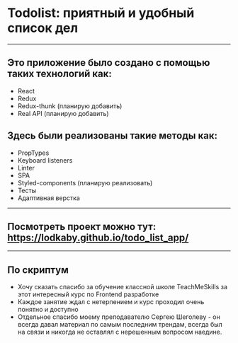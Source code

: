 # Todolist: приятный и удобный список дел
____

## Это приложение было создано с помощью таких технологий как:
- React
- Redux
- Redux-thunk (планирую добавить)
- Real API (планирую добавить)
##  Здесь были реализованы такие методы как:
- PropTypes
- Keyboard listeners
- Linter
- SPA
- Styled-components (планирую реализовать)
- Тесты
- Адаптивная верстка
____
## Посмотреть проект можно тут: https://lodkaby.github.io/todo_list_app/
____
## По скриптум
- Хочу сказать спасибо за обучение классной школе TeachMeSkills за этот интересный курс по Frontend разработке
- Каждое занятие ждал с нетерпением и курс проходил очень понятно и доступно
- Отдельное спасибо моему преподавателю Сергею Шеголеву - он всегда давал материал по самым последним трендам, всегда был на связи и никогда не оставлял с нерешенным вопросом наедине. 
